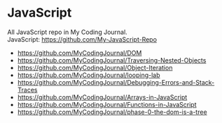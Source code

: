 # JavaScript
All JavaScript repo in My Coding Journal.<br>
JavaScript: https://github.com/My-JavaScript-Repo

- https://github.com/MyCodingJournal/DOM
- https://github.com/MyCodingJournal/Traversing-Nested-Objects
- https://github.com/MyCodingJournal/Object-Iteration
- https://github.com/MyCodingJournal/looping-lab
- https://github.com/MyCodingJournal/Debugging-Errors-and-Stack-Traces
- https://github.com/MyCodingJournal/Arrays-in-JavaScript
- https://github.com/MyCodingJournal/Functions-in-JavaScript
- https://github.com/MyCodingJournal/phase-0-the-dom-is-a-tree

